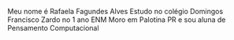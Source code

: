 Meu nome é Rafaela Fagundes Alves
Estudo no colégio Domingos Francisco Zardo no 1 ano ENM
Moro em Palotina PR e sou aluna de Pensamento Computacional
